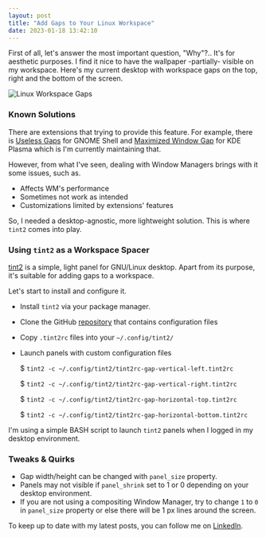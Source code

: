 ```yaml
---
layout: post
title: "Add Gaps to Your Linux Workspace"
date: 2023-01-18 13:42:10
---
```


First of all, let's answer the most important question, "Why"?.. It's for aesthetic purposes. I find it nice to have the wallpaper -partially- visible on my workspace. Here's my current desktop with workspace gaps on the top, right and the bottom of the screen.

![Linux Workspace Gaps](/linux-workspace-gaps.png)

### Known Solutions

There are extensions that trying to provide this feature. For example, there is [Useless Gaps](https://extensions.gnome.org/extension/4684/useless-gaps/) for GNOME Shell and [Maximized Window Gap](https://store.kde.org/p/1695214/) for KDE Plasma which is I'm currently maintaining that. 

However, from what I've seen, dealing with Window Managers brings with it some issues, such as.

- Affects WM's performance
- Sometimes not work as intended
- Customizations limited by extensions' features

So, I needed a desktop-agnostic, more lightweight solution. This is where `tint2` comes into play.

### Using `tint2` as a Workspace Spacer

[tint2](https://wiki.archlinux.org/title/tint2) is a simple, light panel for GNU/Linux desktop. Apart from its purpose, it's suitable for adding gaps to a workspace.

Let's start to install and configure it.

- Install `tint2` via your package manager.
- Clone the GitHub [repository](https://github.com/murat-cileli/tint2-workspace-gaps) that contains configuration files
- Copy `.tint2rc` files into your `~/.config/tint2/`
- Launch panels with custom configuration files

    $ ```tint2 -c ~/.config/tint2/tint2rc-gap-vertical-left.tint2rc```

    $ ```tint2 -c ~/.config/tint2/tint2rc-gap-vertical-right.tint2rc```

    $ ```tint2 -c ~/.config/tint2/tint2rc-gap-horizontal-top.tint2rc```

    $ ```tint2 -c ~/.config/tint2/tint2rc-gap-horizontal-bottom.tint2rc```

I'm using a simple BASH script to launch `tint2` panels when I logged in my desktop environment.

### Tweaks & Quirks

- Gap width/height can be changed with `panel_size` property.
- Panels may not visible if `panel_shrink` set to 1 or 0 depending on your desktop environment.
- If you are not using a compositing Window Manager, try to change `1` to `0` in `panel_size` property or else there will be 1 px lines around the screen.


To keep up to date with my latest posts, you can follow me on [LinkedIn](https://www.linkedin.com/in/murat-cileli/).